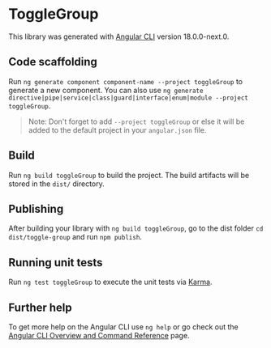 # ToggleGroup

This library was generated with [Angular CLI](https://github.com/angular/angular-cli) version 18.0.0-next.0.

## Code scaffolding

Run `ng generate component component-name --project toggleGroup` to generate a new component. You can also use `ng generate directive|pipe|service|class|guard|interface|enum|module --project toggleGroup`.
> Note: Don't forget to add `--project toggleGroup` or else it will be added to the default project in your `angular.json` file. 

## Build

Run `ng build toggleGroup` to build the project. The build artifacts will be stored in the `dist/` directory.

## Publishing

After building your library with `ng build toggleGroup`, go to the dist folder `cd dist/toggle-group` and run `npm publish`.

## Running unit tests

Run `ng test toggleGroup` to execute the unit tests via [Karma](https://karma-runner.github.io).

## Further help

To get more help on the Angular CLI use `ng help` or go check out the [Angular CLI Overview and Command Reference](https://angular.io/cli) page.
